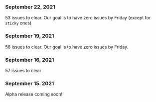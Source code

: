 ### September 22, 2021

53 issues to clear. Our goal is to have zero issues by Friday (except for `sticky` ones)

### September 19, 2021

58 issues to clear. Our goal is to have zero issues by Friday.

### September 16, 2021

57 issues to clear

### September 15. 2021

Alpha release coming soon!
























 














































